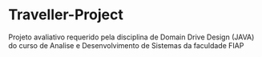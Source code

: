 # Traveller-Project
Projeto avaliativo requerido pela disciplina de Domain Drive Design (JAVA) do curso de Analise e Desenvolvimento de Sistemas da faculdade FIAP
